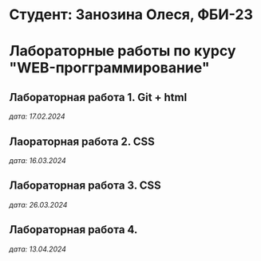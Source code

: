 # Студент: Занозина Олеся, ФБИ-23

# Лабораторные работы по курсу "WEB-прогграммирование"

## Лабораторная работа 1. Git + html

*дата: 17.02.2024*

## Лаораторная работа 2. CSS

*дата: 16.03.2024*

## Лабораторная работа 3. CSS

*дата: 26.03.2024*

## Лабораторная работа 4.

*дата: 13.04.2024*
